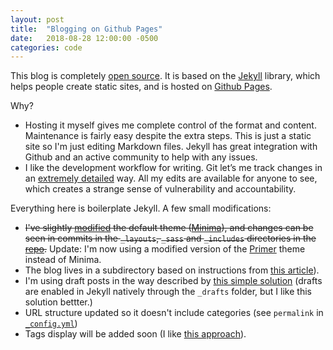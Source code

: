 ```yaml
---
layout: post
title:  "Blogging on Github Pages"
date:   2018-08-28 12:00:00 -0500
categories: code
---
```

This blog is completely [open source](https://github.com/tarunsachdeva/blog/). It is based on the [Jekyll](https://jekyllrb.com/) library, which helps people create static sites, and is hosted on [Github Pages](https://pages.github.com/). 

Why? 

- Hosting it myself gives me complete control of the format and content. Maintenance is fairly easy despite the extra steps. This is just a static site so I'm just editing Markdown files. Jekyll has great integration with Github and an active community to help with any issues. 
- I like the development workflow for writing. Git let’s me track changes in an [extremely detailed](https://github.com/tarunsachdeva/blog/commits/gh-pages) way. All my edits are available for anyone to see, which creates a strange sense of vulnerability and accountability. 

Everything here is boilerplate Jekyll. A few small modifications:


* ~~I've slightly [modified](https://github.com/jekyll/minima#customization) the default theme ([Minima](https://github.com/jekyll/minima)), and changes can be seen in commits in the ```_layouts```, ```_sass``` and ```_includes``` directories in the [repo](https://github.com/tarunsachdeva/blog/).~~ Update: I'm now using a modified version of the  [Primer](https://github.com/pages-themes/primer) theme instead of Minima. 
* The blog lives in a subdirectory based on instructions from [this article](http://shahrajat.com/2016-06-22-install-jekyll-subdirectory-blog-github-pages/)).
* I'm using draft posts in the way described by [this simple solution](https://gist.github.com/carlo/2870636) (drafts are enabled in Jekyll natively through the ```_drafts``` folder, but I like this solution bettter.)
* URL structure updated so it doesn't include categories (see ```permalink``` in [```_config.yml```](https://github.com/tarunsachdeva/blog/blob/gh-pages/_config.yml))
* Tags display will be added soon (I like [this approach](http://longqian.me/2017/02/09/github-jekyll-tag/)).